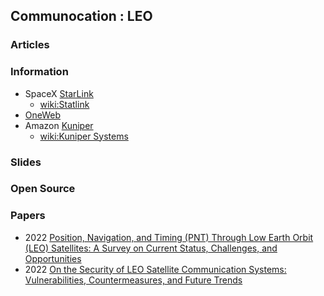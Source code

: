 ## Communocation : LEO


### Articles



### Information
- SpaceX [StarLink](https://www.starlink.com/)
	- [wiki:Statlink](https://en.wikipedia.org/wiki/Starlink)
- [OneWeb](https://oneweb.net/)
- Amazon [Kuniper]() 
	- [wiki:Kuniper Systems](https://en.wikipedia.org/wiki/Kuiper_Systems)


### Slides



### Open Source



### Papers
- 2022 [Position, Navigation, and Timing (PNT) Through Low Earth Orbit (LEO) Satellites: A Survey on Current Status, Challenges, and Opportunities](https://ieeexplore.ieee.org/stamp/stamp.jsp?tp=&arnumber=9840374)
- 2022 [On the Security of LEO Satellite Communication Systems: Vulnerabilities, Countermeasures, and Future Trends](https://arxiv.org/abs/2201.03063)


